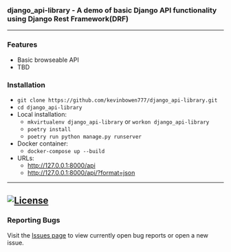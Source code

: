 ### django_api-library - A demo of basic Django API functionality using Django Rest Framework(DRF)

---
### Features
 - Basic browseable API
 - TBD

### Installation
 - `git clone https://github.com/kevinbowen777/django_api-library.git`
 - `cd django_api-library`
 - Local installation:
     - `mkvirtualenv django_api-library` or  `workon django_api-library`
     - `poetry install`
     - `poetry run python manage.py runserver`
 - Docker container:
     - `docker-compose up --build`
 - URLs:
    - http://127.0.0.1:8000/api
    - http://127.0.0.1:8000/api/?format=json

---
[![License](https://img.shields.io/badge/license-MIT-green)](https://github.com/kevinbowen777/django_api-library/blob/master/LICENSE)
---
### Reporting Bugs

   Visit the [Issues page](https://github.com/kevinbowen777/django_api-library/issues)
      to view currently open bug reports or open a new issue.
